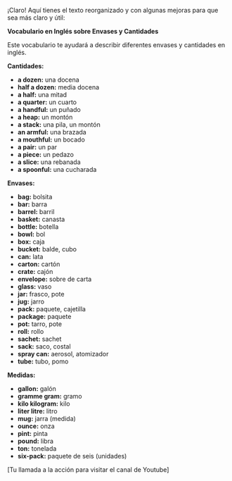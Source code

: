 ¡Claro! Aquí tienes el texto reorganizado y con algunas mejoras para que sea más claro y útil:

**Vocabulario en Inglés sobre Envases y Cantidades**

Este vocabulario te ayudará a describir diferentes envases y cantidades en inglés.

**Cantidades:**

*   **a dozen:** una docena
*   **half a dozen:** media docena
*   **a half:** una mitad
*   **a quarter:** un cuarto
*   **a handful:** un puñado
*   **a heap:** un montón
*   **a stack:** una pila, un montón
*   **an armful:** una brazada
*   **a mouthful:** un bocado
*   **a pair:** un par
*   **a piece:** un pedazo
*   **a slice:** una rebanada
*   **a spoonful:** una cucharada

**Envases:**

*   **bag:** bolsita
*   **bar:** barra
*   **barrel:** barril
*   **basket:** canasta
*   **bottle:** botella
*   **bowl:** bol
*   **box:** caja
*   **bucket:** balde, cubo
*   **can:** lata
*   **carton:** cartón
*   **crate:** cajón
*   **envelope:** sobre de carta
*   **glass:** vaso
*   **jar:** frasco, pote
*   **jug:** jarro
*   **pack:** paquete, cajetilla
*   **package:** paquete
*   **pot:** tarro, pote
*   **roll:** rollo
*   **sachet:** sachet
*   **sack:** saco, costal
*   **spray can:** aerosol, atomizador
*   **tube:** tubo, pomo

**Medidas:**

*   **gallon:** galón
*   **gramme   gram:** gramo
*   **kilo   kilogram:** kilo
*   **liter   litre:** litro
*   **mug:** jarra (medida)
*   **ounce:** onza
*   **pint:** pinta
*   **pound:** libra
*   **ton:** tonelada
*   **six-pack:** paquete de seis (unidades)

[Tu llamada a la acción para visitar el canal de Youtube]

